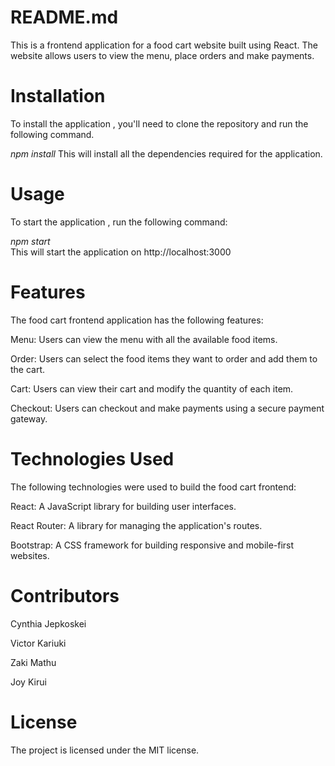 # README.md
This is a frontend application for a food cart website built using React. The website allows users to view the menu, place orders and make payments.

# Installation
To install the application , you'll need to clone the repository and run the following command.

   *npm install*
   This will install all the dependencies required for the application.

# Usage
To start the application , run the following command:

   *npm start*   
   This will start the application on http://localhost:3000

# Features
The food cart frontend application has the following features:

  Menu: Users can view the menu with all the available food items.

  Order: Users can select the food items they want to order and add them to the cart.

  Cart: Users can view their cart and modify the quantity of each item.

  Checkout: Users can checkout and make payments using a secure payment gateway.

# Technologies Used
The following technologies were used to build the food cart frontend:

  React: A JavaScript library for building user interfaces.

  React Router: A library for managing the application's routes.

  Bootstrap: A CSS framework for building responsive and mobile-first websites.  
# Contributors
Cynthia Jepkoskei

Victor Kariuki

Zaki Mathu

Joy Kirui

# License
The project is licensed under the MIT license.